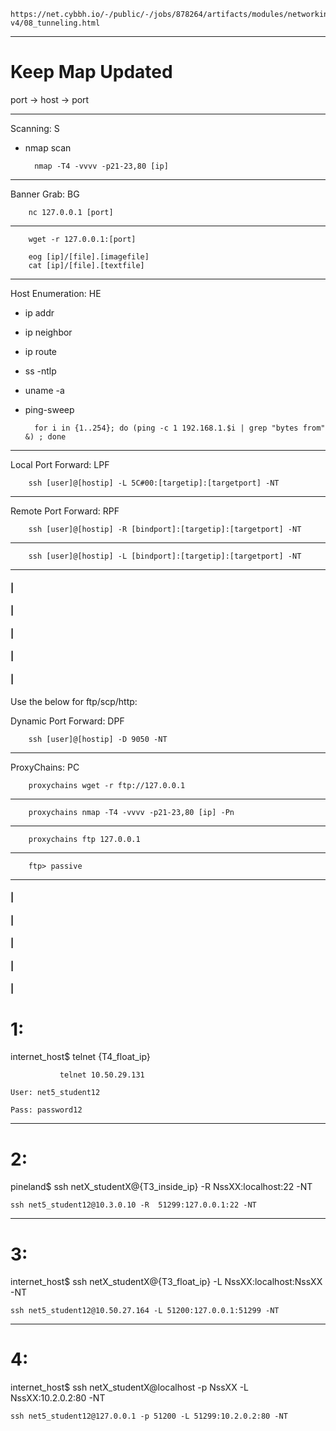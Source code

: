     https://net.cybbh.io/-/public/-/jobs/878264/artifacts/modules/networking/slides-v4/08_tunneling.html
_________________________________________________________________________________________________________________
# Keep Map Updated
port -> host -> port
_________________________________________________________________________________________________________________
Scanning: S

- nmap scan

        nmap -T4 -vvvv -p21-23,80 [ip]
_________________________________________________________________________________________________________________
Banner Grab: BG

        nc 127.0.0.1 [port]
_________________________________________________________________________________________________________________
        wget -r 127.0.0.1:[port]
        
        eog [ip]/[file].[imagefile]
        cat [ip]/[file].[textfile]
_________________________________________________________________________________________________________________
Host Enumeration: HE

- ip addr
- ip neighbor
- ip route
- ss -ntlp
- uname -a
- ping-sweep

        for i in {1..254}; do (ping -c 1 192.168.1.$i | grep "bytes from" &) ; done
_________________________________________________________________________________________________________________
Local Port Forward: LPF

        ssh [user]@[hostip] -L 5C#00:[targetip]:[targetport] -NT
_________________________________________________________________________________________________________________
Remote Port Forward: RPF

        ssh [user]@[hostip] -R [bindport]:[targetip]:[targetport] -NT
_________________________________________________________________________________________________________________
        ssh [user]@[hostip] -L [bindport]:[targetip]:[targetport] -NT
_________________________________________________________________________________________________________________
#### |
#### |
#### |
#### |
#### |
Use the below for ftp/scp/http:

Dynamic Port Forward: DPF

        ssh [user]@[hostip] -D 9050 -NT
_________________________________________________________________________________________________________________
ProxyChains: PC

        proxychains wget -r ftp://127.0.0.1
_________________________________________________________________________________________________________________
        proxychains nmap -T4 -vvvv -p21-23,80 [ip] -Pn
_________________________________________________________________________________________________________________
        proxychains ftp 127.0.0.1
_________________________________________________________________________________________________________________
        ftp> passive
_________________________________________________________________________________________________________________
#### |
#### |
#### |
#### |
#### |
# 1: 
internet_host$ telnet {T4_float_ip} 

               telnet 10.50.29.131

    User: net5_student12

    Pass: password12
_________________________________________________________________________________________________________________
# 2: 
pineland$ ssh netX_studentX@{T3_inside_ip} -R NssXX:localhost:22 -NT

    ssh net5_student12@10.3.0.10 -R  51299:127.0.0.1:22 -NT
_________________________________________________________________________________________________________________
# 3: 
internet_host$ ssh netX_studentX@{T3_float_ip} -L NssXX:localhost:NssXX -NT

    ssh net5_student12@10.50.27.164 -L 51200:127.0.0.1:51299 -NT
_________________________________________________________________________________________________________________
# 4: 
internet_host$ ssh netX_studentX@localhost -p NssXX -L NssXX:10.2.0.2:80 -NT

    ssh net5_student12@127.0.0.1 -p 51200 -L 51299:10.2.0.2:80 -NT





























